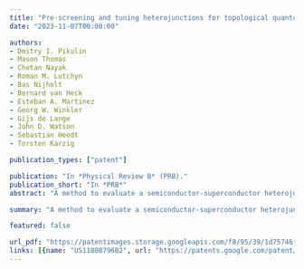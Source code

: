 ```yaml
---
title: "Pre-screening and tuning heterojunctions for topological quantum computer"
date: "2023-11-07T00:00:00"

authors:
- Dmitry I. Pikulin
- Mason Thomas
- Chetan Nayak
- Roman M. Lutchyn
- Bas Nijholt
- Bernard van Heck
- Esteban A. Martinez
- Georg W. Winkler
- Gijs de Lange
- John D. Watson
- Sebastian Heedt
- Torsten Karzig

publication_types: ["patent"]

publication: "In *Physical Review B* (PRB)."
publication_short: "In *PRB*"
abstract: "A method to evaluate a semiconductor-superconductor heterojunction for use in a qubit register of a topological quantum computer includes (a) measuring one or both of a radio-frequency (RF) junction admittance of the semiconductor-superconductor heterojunction and a sub-RF conductance including a non-local conductance of the semiconductor-superconductor heterojunction, to obtain mapping data and refinement data;(b) finding by analysis of the mapping data one or more regions of a parameter space consistent with an unbroken topological phase of the semiconductor-superconductor heterojunction; and (c) finding by analysis of the refinement data a boundary of the unbroken topological phase in the parameter space and a topological gap of the semiconductor-superconductor heterojunction for at least one of the one or more regions of the parameter space."

summary: "A method to evaluate a semiconductor-superconductor heterojunction for use in a qubit register of a topological quantum computer."

featured: false

url_pdf: "https://patentimages.storage.googleapis.com/f8/95/39/1d75746f5051a8/US11808796.pdf"
links: [{name: "US11808796B2", url: "https://patents.google.com/patent/US11808796B2/en"}]
---
```

